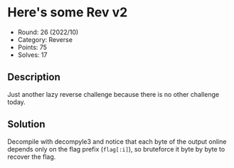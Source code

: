 # Here's some Rev v2

* Round: 26 (2022/10)
* Category: Reverse
* Points: 75
* Solves: 17

## Description

Just another lazy reverse challenge because there is no other challenge today.

## Solution

Decompile with decompyle3 and notice that each byte of the output online depends only on the flag prefix (`flag[:i]`), so bruteforce it byte by byte to recover the flag.
